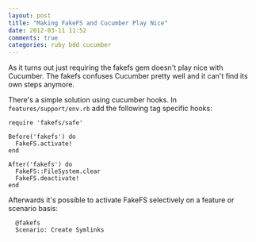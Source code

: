 ```yaml
---
layout: post
title: "Making FakeFS and Cucumber Play Nice"
date: 2012-03-11 11:52
comments: true
categories: ruby bdd cucumber
---
```


As it turns out just requiring the fakefs gem doesn't play nice with Cucumber. The fakefs confuses Cucumber pretty well and it can't find its own steps anymore.

There's a simple solution using cucumber hooks. In `features/support/env.rb` add the following tag specific hooks:

``` 
require 'fakefs/safe'

Before('fakefs') do
  FakeFS.activate!
end

After('fakefs') do
  FakeFS::FileSystem.clear
  FakeFS.deactivate!
end
```

Afterwards it's possible to activate FakeFS selectively on a feature or scenario basis:

```
  @fakefs
  Scenario: Create Symlinks
```
